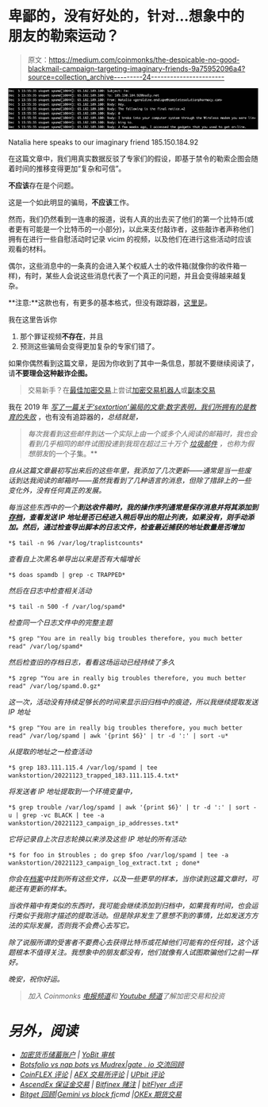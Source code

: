 # 卑鄙的，没有好处的，针对…想象中的朋友的勒索运动？

> 原文：<https://medium.com/coinmonks/the-despicable-no-good-blackmail-campaign-targeting-imaginary-friends-9a75952096a4?source=collection_archive---------24----------------------->

![](img/f97dd7bb6a229b19e6e6ca2c6a052062.png)

Natalia here speaks to our imaginary friend 185.150.184.92

在这篇文章中，我们用真实数据反驳了专家们的假设，即基于禁令的勒索企图会随着时间的推移变得更加“复杂和可信”。

**不应该**存在是个问题。

这是一个如此明显的骗局，**不应该**工作。

然而，我们仍然看到一连串的报道，说有人真的出去买了他们的第一个比特币(或者更有可能是一个比特币的一小部分)，以此来支付敲诈者，这些敲诈者声称他们拥有在进行一些自慰活动时记录 vicim 的视频，以及他们在进行这些活动时应该观看的材料。

偶尔，这些消息中的一条真的会进入某个权威人士的收件箱(就像你的收件箱一样)，有时，某些人会说这些消息代表了一个真正的问题，并且会变得越来越复杂。

**注意:**这款也有，有更多的基本格式，但没有跟踪器，[这里是](https://www.nxdomain.no/~peter/despicable_no_good_blackmail.html)。

我在这里告诉你

1.  那个罪证视频**不存在**，并且
2.  预测这些骗局会变得更加复杂的专家们错了。

如果你偶然看到这篇文章，是因为你收到了其中一条信息，那就不要继续阅读了，请**不要理会这种敲诈企图。**

> 交易新手？在[最佳加密交易](/coinmonks/crypto-exchange-dd2f9d6f3769)上尝试[加密交易机器人](/coinmonks/crypto-trading-bot-c2ffce8acb2a)或[副本交易](/coinmonks/top-10-crypto-copy-trading-platforms-for-beginners-d0c37c7d698c)

我在 2019 年 [*写了一篇关于‘sextortion’骗局的文章:数字表明，我们所拥有的是教育的失败*](https://bsdly.blogspot.com/2020/02/the-sextortion-scams-numbers-show-that.html) ，也有没有追踪器的[](https://nxdomain.no/~peter/the_numbers_show_we_have_a_failure.html)*，总结就是，*

> *每次我看到这些邮件到达一个实际上由一个或多个人阅读的邮箱时，我也会看到几乎相同的邮件试图投递到我现在超过三十万个 [*垃圾邮件*](https://nxdomain.no/~peter/traplist.shtml) *，也称为*假想朋友*的一个子集。**

*自从这篇文章最初写出来后的这些年里，我添加了几次更新——通常是当一些废话到达我阅读的邮箱时——虽然我看到了几种语言的消息，但除了措辞上的一些变化外，没有任何真正的发展。*

*每当这些东西中的一个**到达收件箱时，我的操作序列通常是保存消息并将其添加到[存档](https://nxdomain.no/~peter/wankstortion/)，查看发送 IP 地址是否已经进入稍后导出的阻止列表，如果没有，则手动添加。然后，通过检查导出脚本的日志文件，检查最近捕获的地址数量是否增加***

```
*$ tail -n 96 /var/log/traplistcounts*
```

*查看自上次黑名单导出以来是否有大幅增长*

```
*$ doas spamdb | grep -c TRAPPED*
```

*然后在日志中检查相关活动*

```
*$ tail -n 500 -f /var/log/spamd*
```

*检查同一个日志文件中的完整主题*

```
*$ grep "You are in really big troubles therefore, you much better read" /var/log/spamd*
```

*然后检查旧的存档日志，看看这场运动已经持续了多久*

```
*$ zgrep "You are in really big troubles therefore, you much better read" /var/log/spamd.0.gz*
```

*这一次，活动没有持续足够长的时间来显示旧归档中的痕迹，所以我继续提取发送 IP 地址*

```
*$ grep "You are in really big troubles therefore, you much better read" /var/log/spamd | awk '{print $6}' | tr -d ':' | sort -u*
```

*从提取的地址之一检查活动*

```
*$ grep 183.111.115.4 /var/log/spamd | tee wankstortion/20221123_trapped_183.111.115.4.txt*
```

*将发送者 IP 地址提取到一个环境变量中，*

```
*$ grep trouble /var/log/spamd | awk '{print $6}' | tr -d ':' | sort -u | grep -vc BLACK | tee -a wankstortion/20221123_campaign_ip_addresses.txt*
```

*它将记录自上次日志轮换以来涉及这些 IP 地址的所有活动:*

```
*$ for foo in $troubles ; do grep $foo /var/log/spamd | tee -a wankstortion/20221123_campaign_log_extract.txt ; done*
```

*你会在[档案](https://nxdomain.no/~peter/wankstortion/)中找到所有这些文件，以及一些更早的样本，当你读到这篇文章时，可能还有更新的样本。*

*当收件箱中有类似的东西时，我可能会继续添加到归档中，如果我有时间，也会运行类似于我刚才描述的提取活动。但是除非发生了意想不到的事情，比如发送方方法的实际发展，否则我不会费心去写它。*

*除了说服所谓的受害者不要费心去获得比特币或花掉他们可能有的任何钱，这个话题根本不值得关注。我想象中的朋友都没有，他们就像有人试图欺骗他们之前一样好。*

*晚安，祝你好运。*

> *加入 Coinmonks [电报频道](https://t.me/coincodecap)和 [Youtube 频道](https://www.youtube.com/c/coinmonks/videos)了解加密交易和投资*

# *另外，阅读*

*   *[加密货币储蓄账户](/coinmonks/cryptocurrency-savings-accounts-be3bc0feffbf) | [YoBit 审核](/coinmonks/yobit-review-175464162c62)*
*   *[Botsfolio vs nap bots vs Mudrex](/coinmonks/botsfolio-vs-napbots-vs-mudrex-c81344970c02)|[gate . io 交流回顾](/coinmonks/gate-io-exchange-review-61bf87b7078f)*
*   *[CoinFLEX 评论](https://coincodecap.com/coinflex-review) | [AEX 交易所评论](https://coincodecap.com/aex-exchange-review) | [UPbit 评论](https://coincodecap.com/upbit-review)*
*   *[AscendEx 保证金交易](https://coincodecap.com/ascendex-margin-trading) | [Bitfinex 赌注](https://coincodecap.com/bitfinex-staking) | [bitFlyer 点评](https://coincodecap.com/bitflyer-review)*
*   *[Bitget 回顾](https://coincodecap.com/bitget-review)|[Gemini vs block fi](https://coincodecap.com/gemini-vs-blockfi)cmd |[OKEx 期货交易](https://coincodecap.com/okex-futures-trading)*